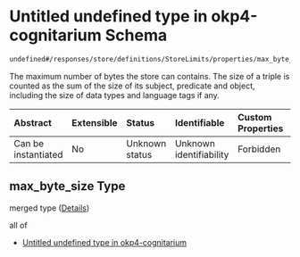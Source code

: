 # Untitled undefined type in okp4-cognitarium Schema

```txt
undefined#/responses/store/definitions/StoreLimits/properties/max_byte_size
```

The maximum number of bytes the store can contains. The size of a triple is counted as the sum of the size of its subject, predicate and object, including the size of data types and language tags if any.

| Abstract            | Extensible | Status         | Identifiable            | Custom Properties | Additional Properties | Access Restrictions | Defined In                                                                     |
| :------------------ | :--------- | :------------- | :---------------------- | :---------------- | :-------------------- | :------------------ | :----------------------------------------------------------------------------- |
| Can be instantiated | No         | Unknown status | Unknown identifiability | Forbidden         | Allowed               | none                | [okp4-cognitarium.json\*](schema/okp4-cognitarium.json "open original schema") |

## max\_byte\_size Type

merged type ([Details](okp4-cognitarium-responses-storeresponse-definitions-storelimits-properties-max_byte_size.md))

all of

* [Untitled undefined type in okp4-cognitarium](okp4-cognitarium-responses-storeresponse-definitions-storelimits-properties-max_byte_size-allof-0.md "check type definition")
